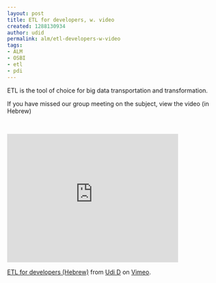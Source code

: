 ```yaml
---
layout: post
title: ETL for developers, w. video
created: 1288130934
author: udid
permalink: alm/etl-developers-w-video
tags:
- ALM
- OSBI
- etl
- pdi
---
```

<p>ETL is the tool of choice for big data transportation and transformation.</p>
<!--break-->
<p>If you have missed our group meeting on the subject, view the video (in Hebrew)</p>
<p>&nbsp;</p>
<p><iframe width="400" height="300" frameborder="0" src="http://player.vimeo.com/video/16210639"></iframe></p>
<p><a href="http://vimeo.com/16210639">ETL for developers (Hebrew)</a> from <a href="http://vimeo.com/user5063976">Udi D</a> on <a href="http://vimeo.com">Vimeo</a>.</p>
